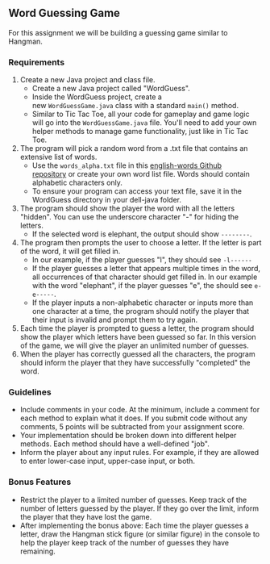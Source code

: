 ## Word Guessing Game

For this assignment we will be building a guessing game similar to Hangman.

### Requirements

1.  Create a new Java project and class file.
    *   Create a new Java project called "WordGuess".
    *   Inside the WordGuess project, create a new `WordGuessGame.java` class with a standard `main()` method.
    *   Similar to Tic Tac Toe, all your code for gameplay and game logic will go into the `WordGuessGame.java` file. You'll need to add your own helper methods to manage game functionality, just like in Tic Tac Toe.
2.  The program will pick a random word from a .txt file that contains an extensive list of words.
    *   Use the `words_alpha.txt` file in this [english-words Github repository](https://github.com/dwyl/english-words) or create your own word list file. Words should contain alphabetic characters only.
    *   To ensure your program can access your text file, save it in the WordGuess directory in your dell-java folder.
3.  The program should show the player the word with all the letters "hidden". You can use the underscore character "-" for hiding the letters.
    *   If the selected word is elephant, the output should show `--------`.
4.  The program then prompts the user to choose a letter. If the letter is part of the word, it will get filled in.
    *   In our example, if the player guesses "l", they should see `-l------`
    *   If the player guesses a letter that appears multiple times in the word, all occurrences of that character should get filled in. In our example with the word "elephant", if the player guesses "e", the should see `e-e-----`.
    *   If the player inputs a non-alphabetic character or inputs more than one character at a time, the program should notify the player that their input is invalid and prompt them to try again.
5.  Each time the player is prompted to guess a letter, the program should show the player which letters have been guessed so far. In this version of the game, we will give the player an unlimited number of guesses.
6.  When the player has correctly guessed all the characters, the program should inform the player that they have successfully "completed" the word.

### Guidelines

*   Include comments in your code. At the minimum, include a comment for each method to explain what it does. If you submit code without any comments, 5 points will be subtracted from your assignment score.
*   Your implementation should be broken down into different helper methods. Each method should have a well-defined "job".
*   Inform the player about any input rules. For example, if they are allowed to enter lower-case input, upper-case input, or both.

### Bonus Features

*   Restrict the player to a limited number of guesses. Keep track of the number of letters guessed by the player. If they go over the limit, inform the player that they have lost the game.
*   After implementing the bonus above: Each time the player guesses a letter, draw the Hangman stick figure (or similar figure) in the console to help the player keep track of the number of guesses they have remaining.